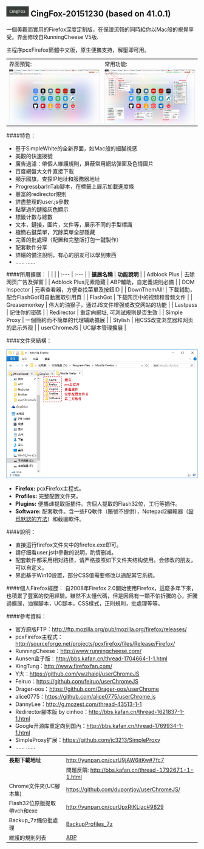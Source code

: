 ## ![icon](img/icon.jpg) CingFox-20151230 (based on 41.0.1)

一個美觀而實用的Firefox深度定制版，在保證流畅的同時給你以Mac般的視覺享受。界面修攺自RunningCheese V5版.

主程序pcxFirefox簡體中文版，原生便攜支持，解壓即可用。

| | |
| :-- | :-- |
| 界面預覧: | 常用功能: |
| <img width="410" src="img/preview.jpg" > | <img width="410" src="img/preview-2.jpg" > |

####特色：
- 基于SimpleWhite的全新界面，如Mac般的細膩視感
- 美觀的快速拨號
- 廣告過濾：帶個人維護規則，屏蔽常用網站彈窗及色情圖片
- 百度網盤大文件直接下載
- 顯示國旗，查探IP地址和服務器地址
- ProgressbarInTab腳本，在標籤上展示加載進度條
- 豐富的redirector規則
- 詳盡整理的user.js參數
- 點擊過的鏈接灰色顯示
- 標籤计數与總數
- 文本，鏈接，圖片，文件等，展示不同的手型標識
- 極簡右鍵菜單，冗餘菜單全部隱藏
- 完善的批處理（配置和完整版打包一鍵製作）
- 配套軟件分享
- 詳細的備注說明，有心的朋友可以學到東西
- …… ……

####所用擴展：
| | |
| :--- | :--- |
| **擴展名稱** | **功能說明** |
| Adblock Plus | 去除网页广告及弹窗 |
| Adblock Plus元素隐藏 | ABP輔助，自定義規則必備 |
| DOM Inspector | 元素查看器，方便查找菜單及按鈕ID |
| DownThemAll! | 下載辅助，配合FlashGot可自動獲取引用頁 |
| FlashGot | 下载网页中的视频和音频文件 |
| Greasemonkey | 伟大的油猴子，通过JS文件增强或改变网站的功能 |
| Lastpass | 記住你的密碼 |
| Redirector | 重定向網址, 可測試規則是否生效 |
| Simple Proxy | 一個簡約而不簡單的代理辅助擴展 |
| Stylish | 用CSS改变浏览器和网页的显示外观 |
| userChromeJS | UC腳本管理擴展 |

####文件夾結構：
<p align="left"><img width="650" src="img/folder-structure.jpg"></p>

- **Firefox:** pcxFirefox主程式。
- **Profiles:** 完整配置文件夾。
- **Plugins:** 便攜dll提取版插件。含個人提取的Flash32位，工行等插件。
- **Software:** 配套軟件。含一些FQ軟件（賬號不提供），Notepad2編輯器（[設爲默認的方法](https://github.com/dupontjoy/userChromeJS/blob/master/userContent/setRelativeEditPath.uc.js)）和截圖軟件。

####說明：
- 直接运行firefox文件夹中的firefox.exe即可。
- 請仔细看user.js中參數的说明，酌情删减。
- 配套軟件都采用相对路径，请严格按照如下文件夹结构使用。会修改的朋友，可以自定义。
- 界面基于Win10設置，部分CSS值需要修改以適配其它系統。

####個人Firefox經歷：
自2008年Firefox 2.0開始使用Firefox，這麼多年下來，也積累了豐富的使用經驗。雖然不太懂代碼，但是因爲有一顆不怕折騰的心，折騰過擴展，油猴腳本，UC腳本，CSS樣式，正則規則，批處理等等。

####參考資料：
- 官方原版FTP：http://ftp.mozilla.org/pub/mozilla.org/firefox/releases/
- pcxFirefox主程式：http://sourceforge.net/projects/pcxfirefox/files/Release/Firefox/
- RunningCheese：http://www.runningcheese.com/
- Aunsen盒子版：http://bbs.kafan.cn/thread-1704664-1-1.html
- KingTung：http://www.firefoxfan.com/
- Y大：https://github.com/ywzhaiqi/userChromeJS
- Feiruo：https://github.com/feiruo/userChromeJS
- Drager-oos：https://github.com/Drager-oos/userChrome
- alice0775：https://github.com/alice0775/userChrome.js
- DannyLee：http://g.mozest.com/thread-43513-1-1
- Redirector腳本版 by cinhoo：http://bbs.kafan.cn/thread-1621837-1-1.html
- Google开源库重定向到国內：http://bbs.kafan.cn/thread-1769934-1-1.html
- SimpleProxy扩展：https://github.com/jc3213/SimpleProxy
- …… ……

| | |
| :--- | :--- |
| **長期下載地址** | http://yunpan.cn/curU9jAW6itKw#7fc7 |
|  | 問題反饋: http://bbs.kafan.cn/thread-1792671-1-1.html |
| Chrome文件夾(UC腳本集) | https://github.com/dupontjoy/userChromeJS/ |
| Flash32位原版提取帶vch和exe | http://yunpan.cn/curUpxRtKLjzc#9829 |
| Backup_7z備份批處理 | [BackupProfiles_7z](../BackupProfiles_7z) |
| 維護的規則列表 | [ABP](https://github.com/dupontjoy/customization/raw/master/Rules/ABP/Floating-n-Porn-Ads-Filter.txt) |

